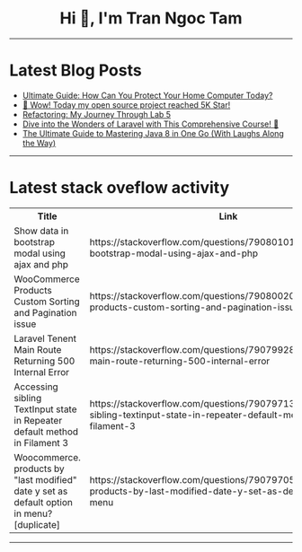 <h1 align="center">Hi 👋, I'm Tran Ngoc Tam</h1>

---

# Latest Blog Posts 
<!-- BLOG-POST-LIST:START -->
- [Ultimate Guide: How Can You Protect Your Home Computer Today?](https://dev.to/murtaza786/ultimate-guide-how-can-you-protect-your-home-computer-today-4bkh)
- [🎉 Wow! Today my open source project reached 5K Star!](https://dev.to/nihaojob/wow-today-my-open-source-project-reached-5k-star-3o4l)
- [Refactoring: My Journey Through Lab 5](https://dev.to/msaluja/refactoring-my-journey-through-lab-5-1noh)
- [Dive into the Wonders of Laravel with This Comprehensive Course! 🚀](https://dev.to/getvm/dive-into-the-wonders-of-laravel-with-this-comprehensive-course-ag7)
- [The Ultimate Guide to Mastering Java 8 in One Go &lpar;With Laughs Along the Way&rpar;](https://dev.to/wittedtech-by-harshit/the-ultimate-guide-to-mastering-java-8-in-one-go-with-laughs-along-the-way-35gk)
<!-- BLOG-POST-LIST:END -->

---

# Latest stack oveflow activity
<table>
  <tr><th>Title</th><th>Link</th></tr>
  <!-- STACKOVERFLOW:START --><tr><td>Show data in bootstrap modal using ajax and php</td><td>https://stackoverflow.com/questions/79080101/show-data-in-bootstrap-modal-using-ajax-and-php</td></tr><tr><td>WooCommerce Products Custom Sorting and Pagination issue</td><td>https://stackoverflow.com/questions/79080020/woocommerce-products-custom-sorting-and-pagination-issue</td></tr><tr><td>Laravel Tenent Main Route Returning 500 Internal Error</td><td>https://stackoverflow.com/questions/79079928/laravel-tenent-main-route-returning-500-internal-error</td></tr><tr><td>Accessing sibling TextInput state in Repeater default method in Filament 3</td><td>https://stackoverflow.com/questions/79079713/accessing-sibling-textinput-state-in-repeater-default-method-in-filament-3</td></tr><tr><td>Woocommerce. products by &quot;last modified&quot; date y set as default option in menu? [duplicate]</td><td>https://stackoverflow.com/questions/79079705/woocommerce-products-by-last-modified-date-y-set-as-default-option-in-menu</td></tr><!-- STACKOVERFLOW:END -->
</table>

---


